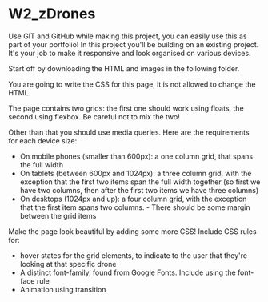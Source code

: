 # W2_zDrones

Use GIT and GitHub while making this project, you can easily use this as part of your portfolio!
In this project you'll be building on an existing project. It's your job to make it responsive and look organised on various devices.

Start off by downloading the HTML and images in the following folder.

You are going to write the CSS for this page, it is not allowed to change the HTML.

The page contains two grids: the first one should work using floats, the second using flexbox. Be careful not to mix the two!

Other than that you should use media queries. Here are the requirements for each device size:
- On mobile phones (smaller than 600px): a one column grid, that spans the full width
- On tablets (between 600px and 1024px): a three column grid, with the exception that the first two items span the full width together (so first we have two columns, then after the first two items we have three columns)
- On desktops (1024px and up): a four column grid, with the exception that the first item spans two columns. - There should be some margin between the grid items


Make the page look beautiful by adding some more CSS! Include CSS rules for:
- hover states for the grid elements, to indicate to the user that they're looking at that specific drone
- A distinct font-family, found from Google Fonts. Include using the font-face rule
- Animation using transition

